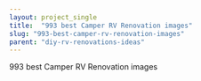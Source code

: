 ```yaml
---
layout: project_single
title:  "993 best Camper RV Renovation images"
slug: "993-best-camper-rv-renovation-images"
parent: "diy-rv-renovations-ideas"
---
```

993 best Camper RV Renovation images